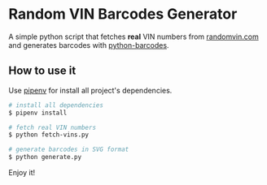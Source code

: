 # Random VIN Barcodes Generator

A simple python script that fetches __real__ VIN numbers from [randomvin.com](http://randomvin.com/) and generates barcodes with [python-barcodes](https://github.com/WhyNotHugo/python-barcode).

## How to use it

Use [pipenv](https://pipenv.readthedocs.io/en/latest/) for install all project's dependencies.

```bash
# install all dependencies
$ pipenv install

# fetch real VIN numbers
$ python fetch-vins.py

# generate barcodes in SVG format
$ python generate.py
```

Enjoy it!